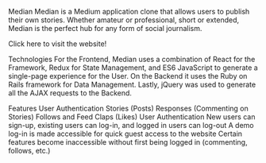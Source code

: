 Median
Median is a Medium application clone that allows users to publish their own stories. Whether amateur or professional, short or extended, Median is the perfect hub for any form of social journalism.

Click here to visit the website!

Technologies
For the Frontend, Median uses a combination of React for the Framework, Redux for State Management, and ES6 JavaScript to generate a single-page experience for the User. On the Backend it uses the Ruby on Rails framework for Data Management. Lastly, jQuery was used to generate all the AJAX requests to the Backend.

Features
User Authentication
Stories (Posts)
Responses (Commenting on Stories)
Follows and Feed
Claps (Likes)
User Authentication
New users can sign-up, existing users can log-in, and logged in users can log-out
A demo log-in is made accessible for quick guest access to the website
Certain features become inaccessible without first being logged in (commenting, follows, etc.)
